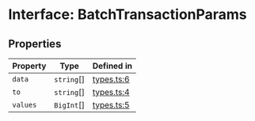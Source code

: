 # Interface: BatchTransactionParams

## Properties

| Property | Type | Defined in |
| ------ | ------ | ------ |
| `data` | `string`[] | [types.ts:6](https://github.com/aditya172926/token_batch_sdk/blob/430c9f68c672bb4e6cfa7340a94684be8e6355a0/src/types.ts#L6) |
| `to` | `string`[] | [types.ts:4](https://github.com/aditya172926/token_batch_sdk/blob/430c9f68c672bb4e6cfa7340a94684be8e6355a0/src/types.ts#L4) |
| `values` | `BigInt`[] | [types.ts:5](https://github.com/aditya172926/token_batch_sdk/blob/430c9f68c672bb4e6cfa7340a94684be8e6355a0/src/types.ts#L5) |
